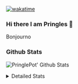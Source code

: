 [![wakatime](https://wakatime.com/badge/user/abd317df-612e-44b4-8787-15db7b574b2f.svg)](https://wakatime.com/@abd317df-612e-44b4-8787-15db7b574b2f)
### Hi there I am Pringles 👋

Bonjourno

### Github Stats
![PringlePot' Github Stats](https://github-readme-stats.vercel.app/api?username=PringlePot&show_icons=true&theme=dark&count_private=true)

<details>
  <summary>Detailed Stats</summary>
    
<!--START_SECTION:waka-->
![Code Time](http://img.shields.io/badge/Code%20Time-381%20hrs%2011%20mins-blue)

![Profile Views](http://img.shields.io/badge/Profile%20Views-3-blue)

![Lines of code](https://img.shields.io/badge/From%20Hello%20World%20I%27ve%20Written-110%20Thousand%20lines%20of%20code-blue)

**🐱 My GitHub Data** 

> 🏆 25 Contributions in the Year 2022
 > 
> 📦 90.6 kB Used in GitHub's Storage 
 > 
> 💼 Opted to Hire
 > 
> 📜 9 Public Repositories 
 > 
> 🔑 11 Private Repositories  
 > 
**I'm an Early 🐤** 

```text
🌞 Morning    121 commits    ████░░░░░░░░░░░░░░░░░░░░░   18.28% 
🌆 Daytime    271 commits    ██████████░░░░░░░░░░░░░░░   40.94% 
🌃 Evening    270 commits    ██████████░░░░░░░░░░░░░░░   40.79% 
🌙 Night      0 commits      ░░░░░░░░░░░░░░░░░░░░░░░░░   0.0%

```
📅 **I'm Most Productive on Sunday** 

```text
Monday       130 commits    █████░░░░░░░░░░░░░░░░░░░░   19.64% 
Tuesday      56 commits     ██░░░░░░░░░░░░░░░░░░░░░░░   8.46% 
Wednesday    69 commits     ██░░░░░░░░░░░░░░░░░░░░░░░   10.42% 
Thursday     94 commits     ███░░░░░░░░░░░░░░░░░░░░░░   14.2% 
Friday       45 commits     █░░░░░░░░░░░░░░░░░░░░░░░░   6.8% 
Saturday     121 commits    ████░░░░░░░░░░░░░░░░░░░░░   18.28% 
Sunday       147 commits    █████░░░░░░░░░░░░░░░░░░░░   22.21%

```


📊 **This Week I Spent My Time On** 

```text
⌚︎ Time Zone: Europe/Amsterdam

💬 Programming Languages: 
TypeScript               6 hrs 3 mins        ███████████████░░░░░░░░░░   63.25% 
Go                       1 hr 35 mins        ████░░░░░░░░░░░░░░░░░░░░░   16.58% 
CSS                      54 mins             ██░░░░░░░░░░░░░░░░░░░░░░░   9.49% 
Docker                   16 mins             ░░░░░░░░░░░░░░░░░░░░░░░░░   2.8% 
HTML                     15 mins             ░░░░░░░░░░░░░░░░░░░░░░░░░   2.76%

🔥 Editors: 
WebStorm                 7 hrs 1 min         ██████████████████░░░░░░░   73.3% 
GoLand                   2 hrs 12 mins       █████░░░░░░░░░░░░░░░░░░░░   22.97% 
Sublime Text             21 mins             █░░░░░░░░░░░░░░░░░░░░░░░░   3.73%

🐱‍💻 Projects: 
Frontend                 7 hrs 21 mins       ███████████████████░░░░░░   76.81% 
Backend                  59 mins             ██░░░░░░░░░░░░░░░░░░░░░░░   10.32% 
MCsniperGO               52 mins             ██░░░░░░░░░░░░░░░░░░░░░░░   9.14% 
Unknown Project          21 mins             █░░░░░░░░░░░░░░░░░░░░░░░░   3.73%

💻 Operating System: 
Windows                  9 hrs 13 mins       ████████████████████████░   96.27% 
Mac                      21 mins             █░░░░░░░░░░░░░░░░░░░░░░░░   3.73%

```

**I Mostly Code in Java** 

```text
Java                     7 repos             ███████████░░░░░░░░░░░░░░   43.75% 
JavaScript               2 repos             ███░░░░░░░░░░░░░░░░░░░░░░   12.5% 
TypeScript               2 repos             ███░░░░░░░░░░░░░░░░░░░░░░   12.5% 
Python                   1 repo              █░░░░░░░░░░░░░░░░░░░░░░░░   6.25% 
Kotlin                   1 repo              █░░░░░░░░░░░░░░░░░░░░░░░░   6.25%

```


**Timeline**

![Chart not found](https://raw.githubusercontent.com/PringlePot/PringlePot/main/charts/bar_graph.png) 


 Last Updated on 29/01/2022 00:43:24 UTC
<!--END_SECTION:waka-->

</details>
